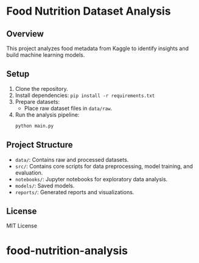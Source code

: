 # Food Nutrition Dataset Analysis

## Overview
This project analyzes food metadata from Kaggle to identify insights and build machine learning models.

## Setup
1. Clone the repository.
2. Install dependencies: `pip install -r requirements.txt`
3. Prepare datasets:
    - Place raw dataset files in `data/raw`.
4. Run the analysis pipeline:
    ```bash
    python main.py
    ```

## Project Structure
- `data/`: Contains raw and processed datasets.
- `src/`: Contains core scripts for data preprocessing, model training, and evaluation.
- `notebooks/`: Jupyter notebooks for exploratory data analysis.
- `models/`: Saved models.
- `reports/`: Generated reports and visualizations.

## License
MIT License
# food-nutrition-analysis
